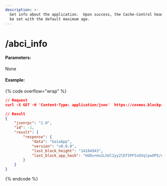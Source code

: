 ```yaml
---
description: >-
  Get info about the application.  Upon success, the Cache-Control header will
  be set with the default maximum age.
---
```


# /abci\_info

#### **Parameters:**

None

#### Example:

{% code overflow="wrap" %}
```json
// Request
curl -X GET -H 'Content-Type: application/json'  https://cosmos.blockpi.network/rpc/v1/<your-api-key>/abci_info

// Result
{
    "jsonrpc": "2.0",
    "id": -1,
    "result": {
        "response": {
            "data": "GaiaApp",
            "version": "v8.0.0",
            "last_block_height": "14184943",
            "last_block_app_hash": "HdOu+mu1LhUl2yy2lDfSPF5xOXqlpwOP5/e5MyFNX94="
        }
    }
}                   
```
{% endcode %}
